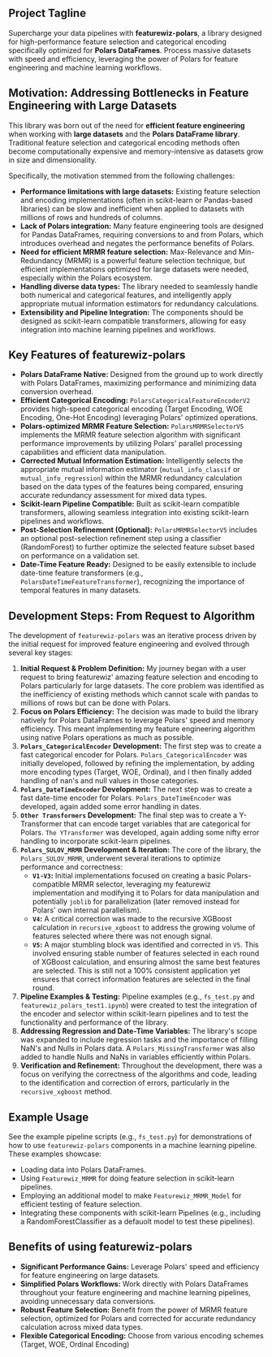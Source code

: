 <title>featurewiz-polars: Efficient Feature Selection and Encoding for Polars DataFrames</title>

<h2>Project Tagline</h2>

<p>Supercharge your data pipelines with <b>featurewiz-polars</b>, a library designed for high-performance feature selection and categorical encoding specifically optimized for <b>Polars DataFrames</b>. Process massive datasets with speed and efficiency, leveraging the power of Polars for feature engineering and machine learning workflows.</p>

<h2>Motivation: Addressing Bottlenecks in Feature Engineering with Large Datasets</h2>

<p>This library was born out of the need for <b>efficient feature engineering</b> when working with <b>large datasets</b> and the <b>Polars DataFrame library</b>. Traditional feature selection and categorical encoding methods often become computationally expensive and memory-intensive as datasets grow in size and dimensionality.</p>

<p>Specifically, the motivation stemmed from the following challenges:</p>

<ul>
    <li><b>Performance limitations with large datasets:</b> Existing feature selection and encoding implementations (often in scikit-learn or Pandas-based libraries) can be slow and inefficient when applied to datasets with millions of rows and hundreds of columns.</li>
    <li><b>Lack of Polars integration:</b> Many feature engineering tools are designed for Pandas DataFrames, requiring conversions to and from Polars, which introduces overhead and negates the performance benefits of Polars.</li>
    <li><b>Need for efficient MRMR feature selection:</b> Max-Relevance and Min-Redundancy (MRMR) is a powerful feature selection technique, but efficient implementations optimized for large datasets were needed, especially within the Polars ecosystem.</li>
    <li><b>Handling diverse data types:</b> The library needed to seamlessly handle both numerical and categorical features, and intelligently apply appropriate mutual information estimators for redundancy calculations.</li>
    <li><b>Extensibility and Pipeline Integration:</b> The components should be designed as scikit-learn compatible transformers, allowing for easy integration into machine learning pipelines and workflows.</li>
</ul>

<h2>Key Features of featurewiz-polars</h2>

<ul>
    <li><b>Polars DataFrame Native:</b> Designed from the ground up to work directly with Polars DataFrames, maximizing performance and minimizing data conversion overhead.</li>
    <li><b>Efficient Categorical Encoding:</b> <code>PolarsCategoricalFeatureEncoderV2</code> provides high-speed categorical encoding (Target Encoding, WOE Encoding, One-Hot Encoding) leveraging Polars' optimized operations.</li>
    <li><b>Polars-optimized MRMR Feature Selection:</b> <code>PolarsMRMRSelectorV5</code> implements the MRMR feature selection algorithm with significant performance improvements by utilizing Polars' parallel processing capabilities and efficient data manipulation.</li>
    <li><b>Corrected Mutual Information Estimation:</b> Intelligently selects the appropriate mutual information estimator (<code>mutual_info_classif</code> or <code>mutual_info_regression</code>) within the MRMR redundancy calculation based on the data types of the features being compared, ensuring accurate redundancy assessment for mixed data types.</li>
    <li><b>Scikit-learn Pipeline Compatible:</b> Built as scikit-learn compatible transformers, allowing seamless integration into existing scikit-learn pipelines and workflows.</li>
    <li><b>Post-Selection Refinement (Optional):</b> <code>PolarsMRMRSelectorV5</code> includes an optional post-selection refinement step using a classifier (RandomForest) to further optimize the selected feature subset based on performance on a validation set.</li>
    <li><b>Date-Time Feature Ready:</b> Designed to be easily extensible to include date-time feature transformers (e.g., <code>PolarsDateTimeFeatureTransformer</code>), recognizing the importance of temporal features in many datasets.</li>
</ul>

<h2>Development Steps: From Request to Algorithm</h2>

<p>The development of <code>featurewiz-polars</code> was an iterative process driven by the initial request for improved feature engineering and evolved through several key stages:</p>

<ol>
    <li><b>Initial Request & Problem Definition:</b> My journey began with a user request to bring featurewiz' amazing feature selection and encoding to Polars particularly for large datasets. The core problem was identified as the inefficiency of existing methods which cannot scale with pandas to millions of rows but can be done with Polars.</li>
    <li><b>Focus on Polars Efficiency:</b> The decision was made to build the library natively for Polars DataFrames to leverage Polars' speed and memory efficiency. This meant implementing my feature engineering algorithm using native Polars operations as much as possible.</li>
    <li><b><code>Polars_CategoricalEncoder</code> Development:</b> The first step was to create a fast categorical encoder for Polars. <code>Polars_CategoricalEncoder</code> was initially developed, followed by refining the implementation, by adding more encoding types (Target, WOE, Ordinal), and I then finally added handling of nan's and null values in those categories.</li>
    <li><b><code>Polars_DateTimeEncoder</code> Development:</b> The next step was to create a fast date-time encoder for Polars. <code>Polars_DateTimeEncoder</code> was developed, again added some error handling in dates.</li>
    <li><b><code>Other Transformers</code> Development:</b> The final step was to create a Y-Transformer that can encode target variables that are categorical for Polars. <code>The YTransformer</code> was developed, again adding some nifty error handling to incorporate scikit-learn pipelines.</li>
    <li><b><code>Polars_SULOV_MRMR</code> Development & Iteration:</b> The core of the library, the <code>Polars_SULOV_MRMR</code>, underwent several iterations to optimize performance and correctness:
        <ul>
            <li><b><code>V1-V3</code>:</b> Initial implementations focused on creating a basic Polars-compatible MRMR selector, leveraging my featurewiz implementation and modifying it to Polars for data manipulation and potentially <code>joblib</code> for parallelization (later removed instead for Polars' own internal parallelism).</li>
            <li><b><code>V4</code>:</b> A critical correction was made to the recursive XGBoost calculation in <code>recursive_xgboost</code> to address the growing volume of features selected where there was not enough signal.</li>
            <li><b><code>V5</code>:</b> A major stumbling block was identified and corrected in <code>V5</code>. This involved ensuring stable number of features selected in each round of XGBoost calculation, and ensuring almost the same best features are selected. This is still not a 100% consistent application yet ensures that correct information features are selected in the final round.</li>
        </ul>
    </li>
    <li><b>Pipeline Examples & Testing:</b> Pipeline examples (e.g., <code>fs_test.py</code> and <code>featurewiz_polars_test1.ipynb</code>) were created to test the integration of the encoder and selector within scikit-learn pipelines and to test the functionality and performance of the library.</li>
    <li><b>Addressing Regression and Date-Time Variables:</b> The library's scope was expanded to include regression tasks and the importance of filling NaN's and Nulls in Polars data. A <code>Polars_MissingTransformer</code> was also added to handle Nulls and NaNs in variables efficiently within Polars.</li>
    <li><b>Verification and Refinement:</b> Throughout the development, there was a focus on verifying the correctness of the algorithms and code, leading to the identification and correction of errors, particularly in the <code>recursive_xgboost</code> method.</li>
</ol>

<h2>Example Usage</h2>

<p>See the example pipeline scripts (e.g., <code>fs_test.py</code>) for demonstrations of how to use <code>featurewiz-polars</code> components in a machine learning pipeline. These examples showcase:</p>

<ul>
    <li>Loading data into Polars DataFrames.</li>
    <li>Using <code>Featurewiz_MRMR</code> for doing feature selection in scikit-learn pipelines.</li>
    <li>Employing an additional model to make <code>Featurewiz_MRMR_Model</code> for efficient testing of feature selection.</li>
    <li>Integrating these components with scikit-learn Pipelines (e.g., including a RandomForestClassifier as a defauolt model to test these pipelines).</li>
</ul>

<h2>Benefits of using featurewiz-polars</h2>

<ul>
    <li><b>Significant Performance Gains:</b> Leverage Polars' speed and efficiency for feature engineering on large datasets.</li>
    <li><b>Simplified Polars Workflows:</b> Work directly with Polars DataFrames throughout your feature engineering and machine learning pipelines, avoiding unnecessary data conversions.</li>
    <li><b>Robust Feature Selection:</b> Benefit from the power of MRMR feature selection, optimized for Polars and corrected for accurate redundancy calculation across mixed data types.</li>
    <li><b>Flexible Categorical Encoding:</b> Choose from various encoding schemes (Target, WOE, Ordinal Encoding)</li>
</ul>
